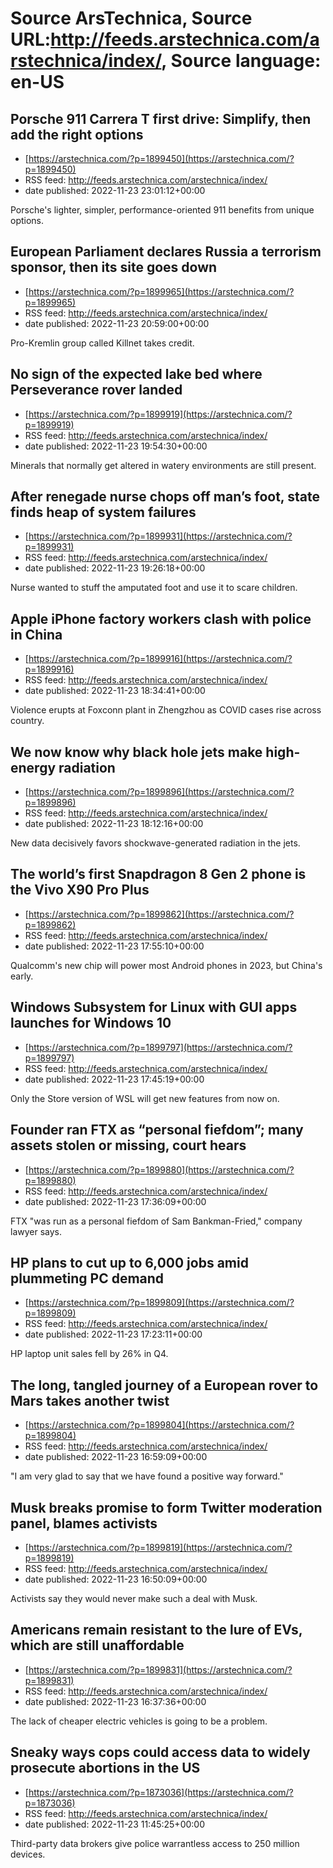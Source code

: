 # Source ArsTechnica, Source URL:http://feeds.arstechnica.com/arstechnica/index/, Source language: en-US

## Porsche 911 Carrera T first drive: Simplify, then add the right options
 - [https://arstechnica.com/?p=1899450](https://arstechnica.com/?p=1899450)
 - RSS feed: http://feeds.arstechnica.com/arstechnica/index/
 - date published: 2022-11-23 23:01:12+00:00

Porsche's lighter, simpler, performance-oriented 911 benefits from unique options.

## European Parliament declares Russia a terrorism sponsor, then its site goes down
 - [https://arstechnica.com/?p=1899965](https://arstechnica.com/?p=1899965)
 - RSS feed: http://feeds.arstechnica.com/arstechnica/index/
 - date published: 2022-11-23 20:59:00+00:00

Pro-Kremlin group called Killnet takes credit.

## No sign of the expected lake bed where Perseverance rover landed
 - [https://arstechnica.com/?p=1899919](https://arstechnica.com/?p=1899919)
 - RSS feed: http://feeds.arstechnica.com/arstechnica/index/
 - date published: 2022-11-23 19:54:30+00:00

Minerals that normally get altered in watery environments are still present.

## After renegade nurse chops off man’s foot, state finds heap of system failures
 - [https://arstechnica.com/?p=1899931](https://arstechnica.com/?p=1899931)
 - RSS feed: http://feeds.arstechnica.com/arstechnica/index/
 - date published: 2022-11-23 19:26:18+00:00

Nurse wanted to stuff the amputated foot and use it to scare children.

## Apple iPhone factory workers clash with police in China
 - [https://arstechnica.com/?p=1899916](https://arstechnica.com/?p=1899916)
 - RSS feed: http://feeds.arstechnica.com/arstechnica/index/
 - date published: 2022-11-23 18:34:41+00:00

Violence erupts at Foxconn plant in Zhengzhou as COVID cases rise across country.

## We now know why black hole jets make high-energy radiation
 - [https://arstechnica.com/?p=1899896](https://arstechnica.com/?p=1899896)
 - RSS feed: http://feeds.arstechnica.com/arstechnica/index/
 - date published: 2022-11-23 18:12:16+00:00

New data decisively favors shockwave-generated radiation in the jets.

## The world’s first Snapdragon 8 Gen 2 phone is the Vivo X90 Pro Plus
 - [https://arstechnica.com/?p=1899862](https://arstechnica.com/?p=1899862)
 - RSS feed: http://feeds.arstechnica.com/arstechnica/index/
 - date published: 2022-11-23 17:55:10+00:00

Qualcomm's new chip will power most Android phones in 2023, but China's early.

## Windows Subsystem for Linux with GUI apps launches for Windows 10
 - [https://arstechnica.com/?p=1899797](https://arstechnica.com/?p=1899797)
 - RSS feed: http://feeds.arstechnica.com/arstechnica/index/
 - date published: 2022-11-23 17:45:19+00:00

Only the Store version of WSL will get new features from now on.

## Founder ran FTX as “personal fiefdom”; many assets stolen or missing, court hears
 - [https://arstechnica.com/?p=1899880](https://arstechnica.com/?p=1899880)
 - RSS feed: http://feeds.arstechnica.com/arstechnica/index/
 - date published: 2022-11-23 17:36:09+00:00

FTX "was run as a personal fiefdom of Sam Bankman-Fried," company lawyer says.

## HP plans to cut up to 6,000 jobs amid plummeting PC demand
 - [https://arstechnica.com/?p=1899809](https://arstechnica.com/?p=1899809)
 - RSS feed: http://feeds.arstechnica.com/arstechnica/index/
 - date published: 2022-11-23 17:23:11+00:00

HP laptop unit sales fell by 26% in Q4.

## The long, tangled journey of a European rover to Mars takes another twist
 - [https://arstechnica.com/?p=1899804](https://arstechnica.com/?p=1899804)
 - RSS feed: http://feeds.arstechnica.com/arstechnica/index/
 - date published: 2022-11-23 16:59:09+00:00

"I am very glad to say that we have found a positive way forward."

## Musk breaks promise to form Twitter moderation panel, blames activists
 - [https://arstechnica.com/?p=1899819](https://arstechnica.com/?p=1899819)
 - RSS feed: http://feeds.arstechnica.com/arstechnica/index/
 - date published: 2022-11-23 16:50:09+00:00

Activists say they would never make such a deal with Musk.

## Americans remain resistant to the lure of EVs, which are still unaffordable
 - [https://arstechnica.com/?p=1899831](https://arstechnica.com/?p=1899831)
 - RSS feed: http://feeds.arstechnica.com/arstechnica/index/
 - date published: 2022-11-23 16:37:36+00:00

The lack of cheaper electric vehicles is going to be a problem.

## Sneaky ways cops could access data to widely prosecute abortions in the US
 - [https://arstechnica.com/?p=1873036](https://arstechnica.com/?p=1873036)
 - RSS feed: http://feeds.arstechnica.com/arstechnica/index/
 - date published: 2022-11-23 11:45:25+00:00

Third-party data brokers give police warrantless access to 250 million devices.

